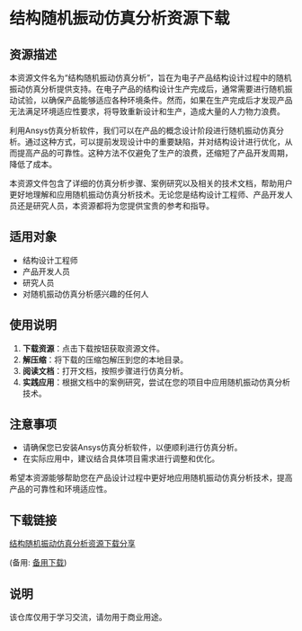 # 结构随机振动仿真分析资源下载

## 资源描述

本资源文件名为“结构随机振动仿真分析”，旨在为电子产品结构设计过程中的随机振动仿真分析提供支持。在电子产品的结构设计生产完成后，通常需要进行随机振动试验，以确保产品能够适应各种环境条件。然而，如果在生产完成后才发现产品无法满足环境适应性要求，将导致重新设计和生产，造成大量的人力物力浪费。

利用Ansys仿真分析软件，我们可以在产品的概念设计阶段进行随机振动仿真分析。通过这种方式，可以提前发现设计中的重要缺陷，并对结构设计进行优化，从而提高产品的可靠性。这种方法不仅避免了生产的浪费，还缩短了产品开发周期，降低了成本。

本资源文件包含了详细的仿真分析步骤、案例研究以及相关的技术文档，帮助用户更好地理解和应用随机振动仿真分析技术。无论您是结构设计工程师、产品开发人员还是研究人员，本资源都将为您提供宝贵的参考和指导。

## 适用对象

- 结构设计工程师
- 产品开发人员
- 研究人员
- 对随机振动仿真分析感兴趣的任何人

## 使用说明

1. **下载资源**：点击下载按钮获取资源文件。
2. **解压缩**：将下载的压缩包解压到您的本地目录。
3. **阅读文档**：打开文档，按照步骤进行仿真分析。
4. **实践应用**：根据文档中的案例研究，尝试在您的项目中应用随机振动仿真分析技术。

## 注意事项

- 请确保您已安装Ansys仿真分析软件，以便顺利进行仿真分析。
- 在实际应用中，建议结合具体项目需求进行调整和优化。

希望本资源能够帮助您在产品设计过程中更好地应用随机振动仿真分析技术，提高产品的可靠性和环境适应性。

## 下载链接
[结构随机振动仿真分析资源下载分享](https://pan.quark.cn/s/5960647d6f45) 

(备用: [备用下载](https://pan.baidu.com/s/1IEfWsiECTKboOAWberHxoQ?pwd=1234))

## 说明

该仓库仅用于学习交流，请勿用于商业用途。
